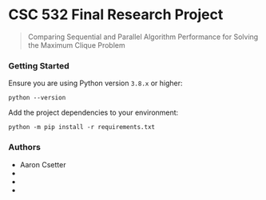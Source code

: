 # CSC 532 Final Research Project
> Comparing Sequential and Parallel Algorithm Performance for Solving the Maximum Clique Problem
 
### Getting Started
Ensure you are using Python version `3.8.x` or higher:
```commandline
python --version
```

Add the project dependencies to your environment:
```commandline
python -m pip install -r requirements.txt
```

### Authors
* Aaron Csetter
* 
* 
* 
